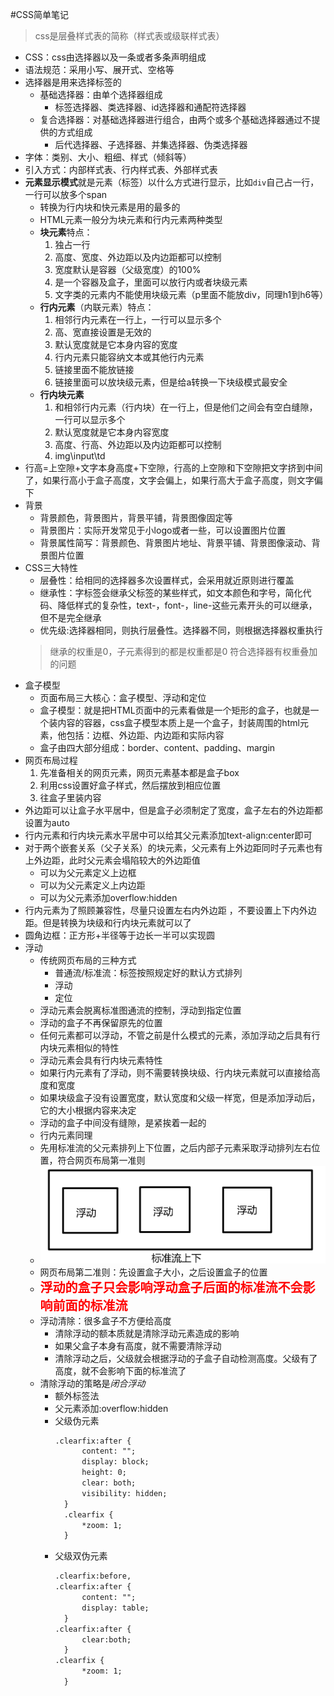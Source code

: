 #CSS简单笔记
> css是层叠样式表的简称（样式表或级联样式表）

- CSS：css由选择器以及一条或者多条声明组成
- 语法规范：采用小写、展开式、空格等
- 选择器是用来选择标签的
  - 基础选择器：由单个选择器组成
    - 标签选择器、类选择器、id选择器和通配符选择器
  - 复合选择器：对基础选择器进行组合，由两个或多个基础选择器通过不提供的方式组成
    - 后代选择器、子选择器、并集选择器、伪类选择器
- 字体：类别、大小、粗细、样式（倾斜等）
- 引入方式：内部样式表、行内样式表、外部样式表
- **元素显示模式**就是元素（标签）以什么方式进行显示，比如`div`自己占一行，一行可以放多个span
  - 转换为行内块和快元素是用的最多的
  - HTML元素一般分为块元素和行内元素两种类型
  - **块元素**特点：
    1. 独占一行
    2. 高度、宽度、外边距以及内边距都可以控制
    3. 宽度默认是容器（父级宽度）的100%
    4. 是一个容器及盒子，里面可以放行内或者块级元素
    5. 文字类的元素内不能使用块级元素（p里面不能放div，同理h1到h6等）
  - **行内元素**（内联元素）特点：
    1. 相邻行内元素在一行上，一行可以显示多个
    2. 高、宽直接设置是无效的
    3. 默认宽度就是它本身内容的宽度
    4. 行内元素只能容纳文本或其他行内元素
    5. 链接里面不能放链接
    6. 链接里面可以放块级元素，但是给a转换一下块级模式最安全
  - **行内块元素**
    1. 和相邻行内元素（行内块）在一行上，但是他们之间会有空白缝隙，一行可以显示多个
    2. 默认宽度就是它本身内容宽度
    3. 高度、行高、外边距以及内边距都可以控制
    4. img\input\td
- 行高=上空隙+文字本身高度+下空隙，行高的上空隙和下空隙把文字挤到中间了，如果行高小于盒子高度，文字会偏上，如果行高大于盒子高度，则文字偏下
- 背景
  - 背景颜色，背景图片，背景平铺，背景图像固定等
  - 背景图片：实际开发常见于小logo或者一些，可以设置图片位置
  - 背景属性简写：背景颜色、背景图片地址、背景平铺、背景图像滚动、背景图片位置
- CSS三大特性
  - 层叠性：给相同的选择器多次设置样式，会采用就近原则进行覆盖
  - 继承性：字标签会继承父标签的某些样式，如文本颜色和字号，简化代码、降低样式的复杂性，text-，font-，line-这些元素开头的可以继承，但不是完全继承
  - 优先级:选择器相同，则执行层叠性。选择器不同，则根据选择器权重执行
  > 继承的权重是0，子元素得到的都是权重都是0
  > 符合选择器有权重叠加的问题
- 盒子模型
  - 页面布局三大核心：盒子模型、浮动和定位
  - 盒子模型：就是把HTML页面中的元素看做是一个矩形的盒子，也就是一个装内容的容器，css盒子模型本质上是一个盒子，封装周围的html元素，他包括：边框、外边距、内边距和实际内容
  - 盒子由四大部分组成：border、content、padding、margin
- 网页布局过程
  1. 先准备相关的网页元素，网页元素基本都是盒子box
  2. 利用css设置好盒子样式，然后摆放到相应位置
  3. 往盒子里装内容
- 外边距可以让盒子水平居中，但是盒子必须制定了宽度，盒子左右的外边距都设置为auto
- 行内元素和行内块元素水平居中可以给其父元素添加text-align:center即可
- 对于两个嵌套关系（父子关系）的块元素，父元素有上外边距同时子元素也有上外边距，此时父元素会塌陷较大的外边距值
  - 可以为父元素定义上边框
  - 可以为父元素定义上内边距
  - 可以为父元素添加overflow:hidden
- 行内元素为了照顾兼容性，尽量只设置左右内外边距 ，不要设置上下内外边距。但是转换为块级和行内块元素就可以了
- 圆角边框：正方形+半径等于边长一半可以实现圆
- 浮动
  - 传统网页布局的三种方式
    - 普通流/标准流：标签按照规定好的默认方式排列
    - 浮动
    - 定位
  - 浮动元素会脱离标准图通流的控制，浮动到指定位置
  - 浮动的盒子不再保留原先的位置
  - 任何元素都可以浮动，不管之前是什么模式的元素，添加浮动之后具有行内块元素相似的特性
  - 浮动元素会具有行内块元素特性
  - 如果行内元素有了浮动，则不需要转换块级、行内块元素就可以直接给高度和宽度
  - 如果块级盒子没有设置宽度，默认宽度和父级一样宽，但是添加浮动后，它的大小根据内容来决定
  - 浮动的盒子中间没有缝隙，是紧挨着一起的
  - 行内元素同理
  - 先用标准流的父元素排列上下位置，之后内部子元素采取浮动排列左右位置，符合网页布局第一准则
  - ![img.png](day4/浮动/img.png)
  - 网页布局第二准则：先设置盒子大小，之后设置盒子的位置
  - **<span style="color:red;font-size:20px;">浮动的盒子只会影响浮动盒子后面的标准流不会影响前面的标准流</span>**
  - 浮动清除：很多盒子不方便给高度
    - 清除浮动的额本质就是清除浮动元素造成的影响
    - 如果父盒子本身有高度，就不需要清除浮动
    - 清除浮动之后，父级就会根据浮动的子盒子自动检测高度。父级有了高度，就不会影响下面的标准流了
  - 清除浮动的策略是<em>闭合浮动</em>
    - 额外标签法
    - 父元素添加:overflow:hidden
    - 父级伪元素
      ```html
      .clearfix:after {
            content: "";
            display: block;
            height: 0;
            clear: both;
            visibility: hidden;
        }
        .clearfix {
            *zoom: 1;
        }
      ```
    - 父级双伪元素
      ```html
      .clearfix:before,
      .clearfix:after {
            content: "";
            display: table;
        }
      .clearfix:after {
            clear:both;
        }
      .clearfix {
            *zoom: 1;
        }      
      ```